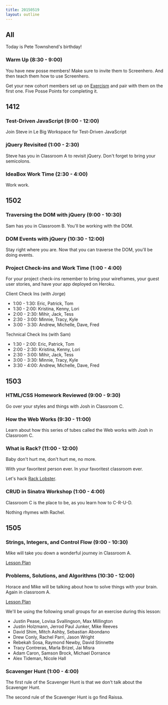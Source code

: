 ```yaml
---
title: 20150519
layout: outline
---
```


## All

Today is Pete Townshend's birthday!

### Warm Up (8:30 - 9:00)

You have new posse members! Make sure to invite them to Screenhero. And then teach them how to use Screenhero.

Get your new cohort members set up on [Exercism](http://exercism.io) and pair with them on the first one. Five Posse Points for completing it.



## 1412

### Test-Driven JavaScript (9:00 - 12:00)

Join Steve in Le Big Workspace for Test-Driven JavaScript

### jQuery Revisited (1:00 - 2:30)

Steve has you in Classroom A to revisit jQuery. Don't forget to bring your semicolons.

### IdeaBox Work Time (2:30 - 4:00)

Work work.

## 1502

### Traversing the DOM with jQuery (9:00 - 10:30)

Sam has you in Classroom B. You'll be working with the DOM.

### DOM Events with jQuery (10:30 - 12:00)

Stay right where you are. Now that you can traverse the DOM, you'll be doing events.

### Project Check-ins and Work Time (1:00 - 4:00)

For your project check-ins remember to bring your wireframes, your guest user stories, and have your app deployed on Heroku.

Client Check Ins (with Jorge)

* 1:00 - 1:30: Eric, Patrick, Tom
* 1:30 - 2:00: Kristina, Kenny, Lori
* 2:00 - 2:30: Mihir, Jack, Tess
* 2:30 - 3:00: Minnie, Tracy, Kyle
* 3:00 - 3:30: Andrew, Michelle, Dave, Fred

Technical Check Ins (with Sam)

* 1:30 - 2:00: Eric, Patrick, Tom
* 2:00 - 2:30: Kristina, Kenny, Lori
* 2:30 - 3:00: Mihir, Jack, Tess
* 3:00 - 3:30: Minnie, Tracy, Kyle
* 3:30 - 4:00: Andrew, Michelle, Dave, Fred

## 1503

### HTML/CSS Homework Reviewed (9:00 - 9:30)

Go over your styles and things with Josh in Classroom C.


### How the Web Works (9:30 - 11:00)

Learn about how this series of tubes called the Web works with Josh in Classroom C.

### What is Rack? (11:00 - 12:00)

Baby don't hurt me, don't hurt me, no more.

With your favoritest person ever. In your favoritest classroom ever.

Let's hack [Rack Lobster](https://github.com/turingschool-examples/rack-lobster).

### CRUD in Sinatra Workshop (1:00 - 4:00)

Classroom C is the place to be, as you learn how to C-R-U-D.

Nothing rhymes with Rachel.


## 1505

### Strings, Integers, and Control Flow (9:00 - 10:30)

Mike will take you down a wonderful journey in Classroom A.

[Lesson Plan](https://github.com/turingschool/lesson_plans/blob/master/ruby_01-object_oriented_programming_with_ruby/string_integers_and_control_flow.markdown)


### Problems, Solutions, and Algorithms (10:30 - 12:00)

Horace and Mike will be talking about how to solve things with your brain. Again in classroom A.

[Lesson Plan](https://github.com/turingschool/lesson_plans/blob/master/ruby_01-object_oriented_programming_with_ruby/problems_solutions_algorithms.markdown)

We'll be using the following small groups for an exercise during this lesson:

* Justin Pease, Lovisa Svallingson, Max Millington
* Justin Holzmann, Jerrod Paul Junker, Mike Reeves
* David Shim, Mitch Ashby, Sebastian Abondano
* Drew Conly, Rachel Parri, Jason Wright
* Rebekah Sosa, Raymond Newby, David Stinnette
* Tracy Contreras, Marla Brizel, Jai Misra
* Adam Caron, Samson Brock, Michael Dorrance
* Alex Tideman, Nicole Hall

### Scavenger Hunt (1:00 - 4:00)

The first rule of the Scavenger Hunt is that we don't talk about the Scavenger Hunt.

The second rule of the Scavenger Hunt is go find Raissa.
